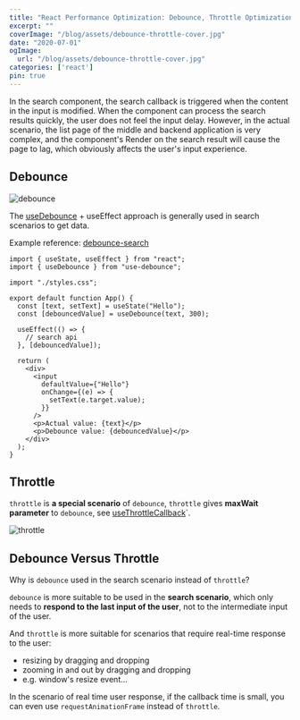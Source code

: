 ```yaml
---
title: "React Performance Optimization: Debounce, Throttle Optimization for Frequently Triggered Callbacks"
excerpt: ""
coverImage: "/blog/assets/debounce-throttle-cover.jpg"
date: "2020-07-01"
ogImage:
  url: "/blog/assets/debounce-throttle-cover.jpg"
categories: ['react']
pin: true
---
```


In the search component, the search callback is triggered when the content in the input is modified.
When the component can process the search results quickly, the user does not feel the input delay.
However, in the actual scenario, the list page of the middle and backend application is very complex, and the component's Render on the search result will cause the page to lag, which obviously affects the user's input experience.

## Debounce

![debounce](/blog/assets/react-performance-optimization/debounce.png)


The [useDebounce](https://github.com/xnimorz/use-debounce#simple-values-debouncing) + useEffect approach is generally used in search scenarios to get data.

Example reference: [debounce-search](https://codesandbox.io/s/debounce-search-btuyxd)

```
import { useState, useEffect } from "react";
import { useDebounce } from "use-debounce";

import "./styles.css";

export default function App() {
  const [text, setText] = useState("Hello");
  const [debouncedValue] = useDebounce(text, 300);

  useEffect(() => {
    // search api
  }, [debouncedValue]);

  return (
    <div>
      <input
        defaultValue={"Hello"}
        onChange={(e) => {
          setText(e.target.value);
        }}
      />
      <p>Actual value: {text}</p>
      <p>Debounce value: {debouncedValue}</p>
    </div>
  );
}
```

## Throttle

`throttle` is **a special scenario** of `debounce`, `throttle` gives **maxWait parameter** to `debounce`, see [useThrottleCallback](https://github.com/xnimorz/use-debounce/blob/master/src/useThrottledCallback.ts)`.

![throttle](/blog/assets/react-performance-optimization/throttle.png)

## Debounce Versus Throttle 

Why is `debounce` used in the search scenario instead of `throttle`?

`debounce` is more suitable to be used in the **search scenario**, which only needs to **respond to the last input of the user**, not to the intermediate input of the user.

And `throttle` is more suitable for scenarios that require real-time response to the user:

- resizing by dragging and dropping
- zooming in and out by dragging and dropping
- e.g. window's resize event...

In the scenario of real time user response, if the callback time is small, you can even use `requestAnimationFrame` instead of `throttle`.
